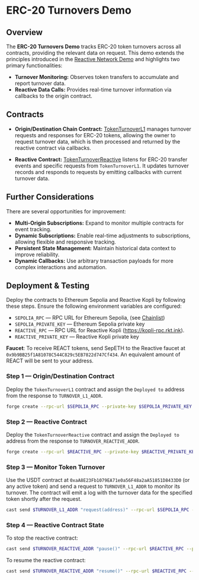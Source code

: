 # ERC-20 Turnovers Demo

## Overview

The **ERC-20 Turnovers Demo** tracks ERC-20 token turnovers across all contracts, providing the relevant data on request. This demo extends the principles introduced in the [Reactive Network Demo](https://github.com/Reactive-Network/reactive-smart-contract-demos/tree/main/src/demos/basic) and highlights two primary functionalities:

- **Turnover Monitoring:** Observes token transfers to accumulate and report turnover data.
- **Reactive Data Calls:** Provides real-time turnover information via callbacks to the origin contract.

## Contracts

- **Origin/Destination Chain Contract:** [TokenTurnoverL1](https://github.com/Reactive-Network/reactive-smart-contract-demos/blob/main/src/demos/erc20-turnovers/TokenTurnoverL1.sol) manages turnover requests and responses for ERC-20 tokens, allowing the owner to request turnover data, which is then processed and returned by the reactive contract via callbacks.

- **Reactive Contract:** [TokenTurnoverReactive](https://github.com/Reactive-Network/reactive-smart-contract-demos/blob/main/src/demos/erc20-turnovers/TokenTurnoverReactive.sol) listens for ERC-20 transfer events and specific requests from `TokenTurnoverL1`. It updates turnover records and responds to requests by emitting callbacks with current turnover data.

## Further Considerations

There are several opportunities for improvement:

- **Multi-Origin Subscriptions:** Expand to monitor multiple contracts for event tracking.
- **Dynamic Subscriptions:** Enable real-time adjustments to subscriptions, allowing flexible and responsive tracking.
- **Persistent State Management:** Maintain historical data context to improve reliability.
- **Dynamic Callbacks:** Use arbitrary transaction payloads for more complex interactions and automation.

## Deployment & Testing

Deploy the contracts to Ethereum Sepolia and Reactive Kopli by following these steps. Ensure the following environment variables are configured:

* `SEPOLIA_RPC` — RPC URL for Ethereum Sepolia, (see [Chainlist](https://chainlist.org/chain/11155111))
* `SEPOLIA_PRIVATE_KEY` — Ethereum Sepolia private key
* `REACTIVE_RPC` — RPC URL for Reactive Kopli (https://kopli-rpc.rkt.ink).
* `REACTIVE_PRIVATE_KEY` — Reactive Kopli private key

[//]: # (* `SEPOLIA_CALLBACK_PROXY_ADDR` — 0x33Bbb7D0a2F1029550B0e91f653c4055DC9F4Dd8)

**Faucet**: To receive REACT tokens, send SepETH to the Reactive faucet at `0x9b9BB25f1A81078C544C829c5EB7822d747Cf434`. An equivalent amount of REACT will be sent to your address.

### Step 1 — Origin/Destination Contract

Deploy the `TokenTurnoverL1` contract and assign the `Deployed to` address from the response to `TURNOVER_L1_ADDR`.

```bash
forge create --rpc-url $SEPOLIA_RPC --private-key $SEPOLIA_PRIVATE_KEY src/demos/erc20-turnovers/TokenTurnoverL1.sol:TokenTurnoverL1 --constructor-args 0x0000000000000000000000000000000000000000
```

[//]: # (#### Callback Payment)

[//]: # ()
[//]: # (To ensure a successful callback, the callback contract must have an ETH balance. Find more details [here]&#40;https://dev.reactive.network/system-contract#callback-payments&#41;. To fund the contract, run the following command:)

[//]: # ()
[//]: # (```bash)

[//]: # (cast send $TURNOVER_L1_ADDR --rpc-url $SEPOLIA_RPC --private-key $SEPOLIA_PRIVATE_KEY --value 0.1ether)

[//]: # (```)

[//]: # ()
[//]: # (To cover the debt of the callback contact, run this command:)

[//]: # ()
[//]: # (```bash)

[//]: # (cast send --rpc-url $SEPOLIA_RPC --private-key $SEPOLIA_PRIVATE_KEY $TURNOVER_L1_ADDR "coverDebt&#40;&#41;")

[//]: # (```)

[//]: # ()
[//]: # (Alternatively, you can deposit funds into the [Callback Proxy]&#40;https://dev.reactive.network/origins-and-destinations&#41; contract on Sepolia, using the command below. The EOA address whose private key signs the transaction pays the fee.)

[//]: # ()
[//]: # (```bash)

[//]: # (cast send --rpc-url $SEPOLIA_RPC --private-key $SEPOLIA_PRIVATE_KEY $SEPOLIA_CALLBACK_PROXY_ADDR "depositTo&#40;address&#41;" $TURNOVER_L1_ADDR --value 0.1ether)

[//]: # (```)

### Step 2 — Reactive Contract

Deploy the `TokenTurnoverReactive` contract and assign the `Deployed to` address from the response to `TURNOVER_REACTIVE_ADDR`.

```bash
forge create --rpc-url $REACTIVE_RPC --private-key $REACTIVE_PRIVATE_KEY src/demos/erc20-turnovers/TokenTurnoverReactive.sol:TokenTurnoverReactive --constructor-args $TURNOVER_L1_ADDR
```

### Step 3 — Monitor Token Turnover

Use the USDT contract at `0xaA8E23Fb1079EA71e0a56F48a2aA51851D8433D0` (or any active token) and send a request to `TURNOVER_L1_ADDR` to monitor its turnover. The contract will emit a log with the turnover data for the specified token shortly after the request.

```bash
cast send $TURNOVER_L1_ADDR "request(address)" --rpc-url $SEPOLIA_RPC --private-key $SEPOLIA_PRIVATE_KEY 0xaA8E23Fb1079EA71e0a56F48a2aA51851D8433D0
```

### Step 4 — Reactive Contract State

To stop the reactive contract:

```bash
cast send $TURNOVER_REACTIVE_ADDR "pause()" --rpc-url $REACTIVE_RPC --private-key $REACTIVE_PRIVATE_KEY
```

To resume the reactive contract:

```bash
cast send $TURNOVER_REACTIVE_ADDR "resume()" --rpc-url $REACTIVE_RPC --private-key $REACTIVE_PRIVATE_KEY
```